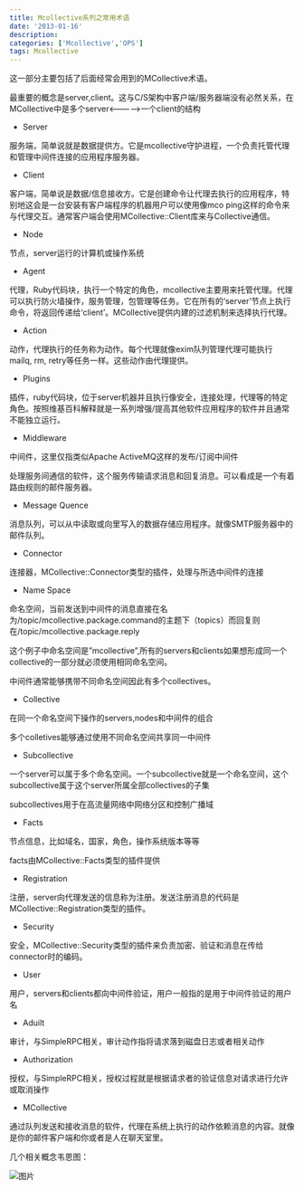 ```yaml
---
title: Mcollective系列之常用术语
date: '2013-01-16'
description:
categories: ['Mcollective','OPS']
tags: Mcollective
---
```


这一部分主要包括了后面经常会用到的MCollective术语。

最重要的概念是server,client。这与C/S架构中客户端/服务器端没有必然关系，在MCollective中是多个server<----->一个client的结构

+ Server

服务端，简单说就是数据提供方。它是mcollective守护进程，一个负责托管代理和管理中间件连接的应用程序服务器。
+ Client

客户端，简单说是数据/信息接收方。它是创建命令让代理去执行的应用程序，特别地这会是一台安装有客户端程序的机器用户可以使用像mco ping这样的命令来与代理交互。通常客户端会使用MCollective::Client库来与Collective通信。

+ Node

节点，server运行的计算机或操作系统

+ Agent

代理，Ruby代码块，执行一个特定的角色，mcollective主要用来托管代理。代理可以执行防火墙操作，服务管理，包管理等任务。它在所有的‘server’节点上执行命令，将返回传递给‘client’。MCollective提供内建的过滤机制来选择执行代理。

+ Action

动作，代理执行的任务称为动作。每个代理就像exim队列管理代理可能执行mailq, rm, retry等任务一样。这些动作由代理提供。

+ Plugins

插件，ruby代码块，位于server机器并且执行像安全，连接处理，代理等的特定角色。按照维基百科解释就是一系列增强/提高其他软件应用程序的软件并且通常不能独立运行。

+ Middleware

中间件，这里仅指类似Apache ActiveMQ这样的发布/订阅中间件 

处理服务间通信的软件，这个服务传输请求消息和回复消息。可以看成是一个有着路由规则的邮件服务器。

+ Message Quence

消息队列，可以从中读取或向里写入的数据存储应用程序。就像SMTP服务器中的邮件队列。

+ Connector

连接器，MCollective::Connector类型的插件，处理与所选中间件的连接

+ Name Space

命名空间，当前发送到中间件的消息直接在名为/topic/mcollective.package.command的主题下（topics）而回复则在/topic/mcollective.package.reply

这个例子中命名空间是”mcollective”,所有的servers和clients如果想形成同一个collective的一部分就必须使用相同命名空间。

中间件通常能够携带不同命名空间因此有多个collectives。

+ Collective

在同一个命名空间下操作的servers,nodes和中间件的组合

多个colletives能够通过使用不同命名空间共享同一中间件

+ Subcollective

一个server可以属于多个命名空间。一个subcollective就是一个命名空间，这个subcollective属于这个server所属全部collectives的子集

subcollectives用于在高流量网络中网络分区和控制广播域

+ Facts

节点信息，比如域名，国家，角色，操作系统版本等等

facts由MCollective::Facts类型的插件提供

+ Registration

注册，server向代理发送的信息称为注册。发送注册消息的代码是MCollective::Registration类型的插件。

+ Security

安全，MCollective::Security类型的插件来负责加密、验证和消息在传给connector时的编码。

+ User

用户，servers和clients都向中间件验证，用户一般指的是用于中间件验证的用户名

+ Aduilt

审计，与SimpleRPC相关，审计动作指将请求落到磁盘日志或者相关动作

+ Authorization

授权，与SimpleRPC相关，授权过程就是根据请求者的验证信息对请求进行允许或取消操作

+ MCollective

通过队列发送和接收消息的软件，代理在系统上执行的动作依赖消息的内容。就像是你的邮件客户端和你或者是人在聊天室里。

几个相关概念韦恩图：

![图片]({{urls.media}}/mcollective/mcollective-concept.png)
